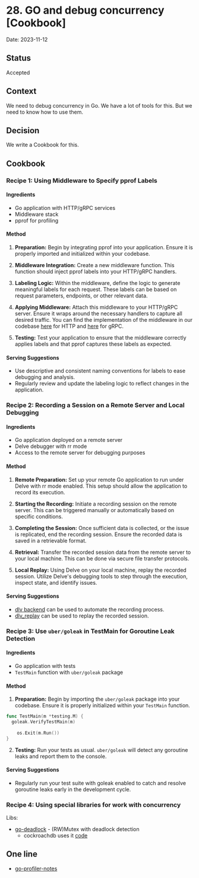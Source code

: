 # 28. GO and debug concurrency [Cookbook]

Date: 2023-11-12

## Status

Accepted

## Context

We need to debug concurrency in Go. 
We have a lot of tools for this. 
But we need to know how to use them.

## Decision

We write a Cookbook for this.

## Cookbook

### Recipe 1: Using Middleware to Specify pprof Labels

#### Ingredients

+ Go application with HTTP/gRPC services
+ Middleware stack
+ pprof for profiling

#### Method

1. **Preparation:** Begin by integrating pprof into your application. Ensure it is properly imported and initialized within your codebase.

2. **Middleware Integration:** Create a new middleware function. This function should inject pprof labels into your HTTP/gRPC handlers.

3. **Labeling Logic:** Within the middleware, define the logic to generate meaningful labels for each request. These labels can be based on request parameters, endpoints, or other relevant data.

4. **Applying Middleware:** Attach this middleware to your HTTP/gRPC server. Ensure it wraps around the necessary handlers to capture all desired traffic. 
    You can find the implementation of the middleware in our codebase [here](../../../pkg/http/middleware/pprof_labels/pprof_labels.go) for HTTP and [here](../../../pkg/rpc/middleware/pprof/server_interceptors.go) for gRPC.

5. **Testing:** Test your application to ensure that the middleware correctly applies labels and that pprof captures these labels as expected.

#### Serving Suggestions

+ Use descriptive and consistent naming conventions for labels to ease debugging and analysis.
+ Regularly review and update the labeling logic to reflect changes in the application.


### Recipe 2: Recording a Session on a Remote Server and Local Debugging

#### Ingredients

+ Go application deployed on a remote server
+ Delve debugger with rr mode
+ Access to the remote server for debugging purposes

#### Method

1. **Remote Preparation:** Set up your remote Go application to run under Delve with rr mode enabled. 
    This setup should allow the application to record its execution.

2. **Starting the Recording:** Initiate a recording session on the remote server. 
    This can be triggered manually or automatically based on specific conditions.

3. **Completing the Session:** Once sufficient data is collected, or the issue is replicated, end the recording session. 
    Ensure the recorded data is saved in a retrievable format.

4. **Retrieval:** Transfer the recorded session data from the remote server to your local machine. 
    This can be done via secure file transfer protocols.

5. **Local Replay:** Using Delve on your local machine, replay the recorded session. 
    Utilize Delve's debugging tools to step through the execution, inspect state, and identify issues.

#### Serving Suggestions

+ [dlv backend](https://github.com/go-delve/delve/blob/master/Documentation/usage/dlv_backend.md) can be used to automate the recording process.
+ [dlv_replay](https://github.com/go-delve/delve/blob/master/Documentation/usage/dlv_replay.md) can be used to replay the recorded session.


### Recipe 3: Use `uber/goleak` in TestMain for Goroutine Leak Detection

#### Ingredients

+ Go application with tests
+ `TestMain` function with `uber/goleak` package

#### Method

1. **Preparation:** Begin by importing the `uber/goleak` package into your codebase. 
    Ensure it is properly initialized within your `TestMain` function.

  ```go
  func TestMain(m *testing.M) {
    goleak.VerifyTestMain(m)
	
	  os.Exit(m.Run())
  }
  ```

2. **Testing:** Run your tests as usual. 
    `uber/goleak` will detect any goroutine leaks and report them to the console.

#### Serving Suggestions

+ Regularly run your test suite with goleak enabled to catch and resolve goroutine leaks early in the development cycle.


### Recipe 4: Using special libraries for work with concurrency

Libs:

+ [go-deadlock](https://github.com/sasha-s/go-deadlock) - (RW)Mutex with deadlock detection
  + cockroachdb uses it [code](https://github.com/cockroachdb/cockroach/blob/master/pkg/util/syncutil/mutex_deadlock.go)


## One line

- [go-profiler-notes](https://github.com/DataDog/go-profiler-notes/blob/main/README.md)
